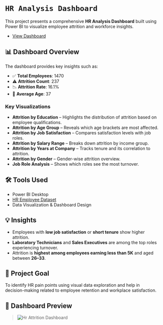 # `HR Analysis Dashboard`

This project presents a comprehensive **HR Analysis Dashboard** built using Power BI to visualize employee attrition and workforce insights.
- <a href = 'https://github.com/Etishasri/HR-Attrition-Dashboard/blob/main/Hr%20Attrition%20Dashboard.png'> View Dashboard </a>

## 📊 Dashboard Overview

The dashboard provides key insights such as:

- ✅ **Total Employees**: 1470  
- ⚠️ **Attrition Count**: 237  
- 📉 **Attrition Rate**: 16.1%  
- 📆 **Average Age**: 37  

### Key Visualizations

- **Attrition by Education** – Highlights the distribution of attrition based on employee qualifications.
- **Attrition by Age Group** – Reveals which age brackets are most affected.
- **Attrition by Job Satisfaction** – Compares satisfaction levels with job roles.
- **Attrition by Salary Range** – Breaks down attrition by income group.
- **Attrition by Years at Company** – Tracks tenure and its correlation to attrition.
- **Attrition by Gender** – Gender-wise attrition overview.
- **Job Role Analysis** – Shows which roles see the most turnover.

## 🛠️ Tools Used

- Power BI Desktop  
- <a href ='https://github.com/Etishasri/HR-Attrition-Dashboard/blob/main/HR-Employee-Attrition.csv'> HR Employee Dataset </a>  
- Data Visualization & Dashboard Design

## 💡 Insights

- Employees with **low job satisfaction** or **short tenure** show higher attrition.
- **Laboratory Technicians** and **Sales Executives** are among the top roles experiencing turnover.
- Attrition is **highest among employees earning less than 5K** and aged between **26–33**.

## 📌 Project Goal

To identify HR pain points using visual data exploration and help in decision-making related to employee retention and workplace satisfaction.

## 📸 Dashboard Preview

> ![Hr Attrition Dashboard](https://github.com/user-attachments/assets/2ea6e3be-bdc3-4bf0-a89f-ac1149bfb94f)



